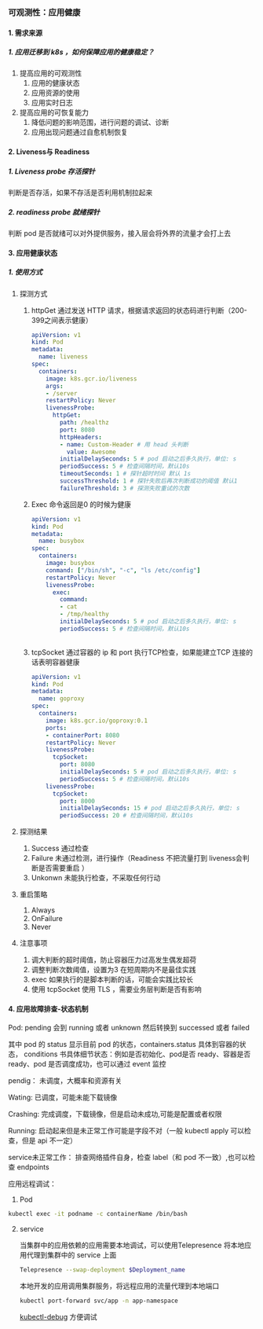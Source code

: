### 可观测性：应用健康

#### 1. 需求来源

##### 1. 应用迁移到 k8s ，如何保障应用的健康稳定？

1. 提高应用的可观测性
   1. 应用的健康状态
   2. 应用资源的使用
   3. 应用实时日志
2. 提高应用的可恢复能力
   1. 降低问题的影响范围，进行问题的调试、诊断
   2. 应用出现问题通过自愈机制恢复

#### 2. Liveness与 Readiness

##### 1. Liveness probe 存活探针  

判断是否存活，如果不存活是否利用机制拉起来

##### 2. readiness probe 就绪探针 

判断 pod 是否就绪可以对外提供服务，接入层会将外界的流量才会打上去

#### 3. 应用健康状态

##### 1. 使用方式

1. 探测方式

   1. httpGet 通过发送 HTTP 请求，根据请求返回的状态码进行判断（200-399之间表示健康）

      ```yaml
      apiVersion: v1
      kind: Pod
      metadata:
        name: liveness
      spec:
        containers:
          image: k8s.gcr.io/liveness
          args:
          - /server
          restartPolicy: Never
          livenessProbe:
            httpGet:
              path: /healthz
              port: 8080
              httpHeaders:
              - name: Custom-Header # 用 head 头判断
                value: Awesome
              initialDelaySeconds: 5 # pod 启动之后多久执行，单位: s
              periodSuccess: 5 # 检查间隔时间，默认10s
              timeoutSeconds: 1 # 探针超时时间 默认 1s
              successThreshold: 1 # 探针失败后再次判断成功的阈值 默认1
              failureThreshold: 3 # 探测失败重试的次数
      ```

      

   2. Exec 命令返回是0 的时候为健康 

      ```yaml
      apiVersion: v1
      kind: Pod
      metadata:
        name: busybox
      spec:
        containers:
          image: busybox
          conmand: ["/bin/sh", "-c", "ls /etc/config"]
          restartPolicy: Never
          livenessProbe:
            exec:
              command:
              - cat
              - /tmp/healthy
              initialDelaySeconds: 5 # pod 启动之后多久执行，单位: s
              periodSuccess: 5 # 检查间隔时间，默认10s
            
      ```

      

   3. tcpSocket 通过容器的 ip 和 port 执行TCP检查，如果能建立TCP 连接的话表明容器健康

      ```yaml
      apiVersion: v1
      kind: Pod
      metadata:
        name: goproxy
      spec:
        containers:
          image: k8s.gcr.io/goproxy:0.1
          ports:
          - containerPort: 8080
          restartPolicy: Never
          livenessProbe:
            tcpSocket:
              port: 8080
              initialDelaySeconds: 5 # pod 启动之后多久执行，单位: s
              periodSuccess: 5 # 检查间隔时间，默认10s
          livenessProbe:
            tcpSocket:
              port: 8000
              initialDelaySeconds: 15 # pod 启动之后多久执行，单位: s
              periodSuccess: 20 # 检查间隔时间，默认10s
      ```

      

2. 探测结果

   1. Success 通过检查
   2. Failure 未通过检测，进行操作（Readiness 不把流量打到  liveness会判断是否需要重启  ）
   3. Unkonwn 未能执行检查，不采取任何行动

3. 重启策略

   1. Always 
   2. OnFailure
   3. Never

4. 注意事项

   1. 调大判断的超时阈值，防止容器压力过高发生偶发超荷
   2. 调整判断次数阈值，设置为3 在短周期内不是最佳实践
   3. exec 如果执行的是脚本判断的话，可能会实践比较长
   4. 使用 tcpSocket 使用 TLS ，需要业务层判断是否有影响

#### 4. 应用故障排查-状态机制

Pod: pending 会到 running 或者 unknown 然后转换到 successed 或者 failed

其中 pod 的 status 显示目前 pod 的状态，containers.status 具体到容器的状态， conditions 书具体细节状态：例如是否初始化、pod是否 ready、容器是否ready、pod 是否调度成功，也可以通过 event 监控

pendig： 未调度，大概率和资源有关

Wating: 已调度，可能未能下载镜像

Crashing: 完成调度，下载镜像，但是启动未成功,可能是配置或者权限

Running: 启动起来但是未正常工作可能是字段不对（一般 kubectl apply 可以检查，但是 api 不一定）

service未正常工作： 排查网络插件自身，检查 label（和 pod 不一致）,也可以检查 endpoints



应用远程调试：

1. Pod

```bash
kubectl exec -it podname -c containerName /bin/bash
```

2. service

   当集群中的应用依赖的应用需要本地调试，可以使用Telepresence 将本地应用代理到集群中的 service 上面

   ```bash
   Telepresence --swap-deployment $Deployment_name
   ```

   本地开发的应用调用集群服务，将远程应用的流量代理到本地端口

   ```bash
   kubectl port-forward svc/app -n app-namespace
   ```

   [kubectl-debug](https://github.com/aylei/kubectl-debug) 方便调试

   

   

